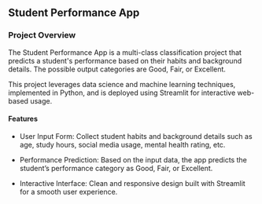 ## Student Performance App

### Project Overview
The Student Performance App is a multi-class classification project that predicts a student's performance based on their habits and background details. The possible output categories are Good, Fair, or Excellent.

This project leverages data science and machine learning techniques, implemented in Python, and is deployed using Streamlit for interactive web-based usage.

#### Features
- User Input Form: Collect student habits and background details such as age, study hours, social media usage, mental health rating, etc.

- Performance Prediction: Based on the input data, the app predicts the student’s performance category as Good, Fair, or Excellent.

- Interactive Interface: Clean and responsive design built with Streamlit for a smooth user experience.
